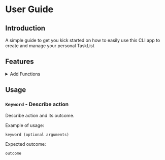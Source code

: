 # User Guide 

## Introduction
A simple guide to get you kick started on how to easily use this CLI app to create and manage your personal TaskList
## Features 
<details>
    <summary>
        Add Functions
    </summary>
    Here are the commands to add different types of tasks into your tasklist
    <br>
    <br>
        <details>
             <summary>Add Todo - 'todo'</summary>
             <br>
             Type "todo" followed by a space and then type in the 'todo' you wish to add into your list
             <br>
             Click on link here to see example: https://github.com/IsaacTin/ip/blob/branch-A-UserGuide/docs/Images/todo.png
        </details>
        <details>
            <summary>Add deadline - 'deadline' </summary>
            <br>
            Type "deadline" followed by description of deadline, then followed by  "/by" followed by a space and then type the rest of the description
            <br>
            Input date via 'YYYY-MM-DD' format and time in 'HH:MM' format if you wish to add date and time
            <br>
            Click on link here to see example: https://github.com/IsaacTin/ip/blob/branch-A-UserGuide/docs/Images/deadline.png
        </details>
        <details>
            <summary>Add event - 'event'</summary>
            <br>
            Type "event" followed by description of event, then followed by "/at" followed by a space and then type in ther rest of the description
            <br>
            Input date via 'YYYY-MM-DD' format and time in 'HH:MM' format if you wish to add date and time
            <br>
            Click on link here to see example: https://github.com/IsaacTin/ip/blob/branch-A-UserGuide/docs/Images/event.png
        </details>
</details>

## Usage

### `Keyword` - Describe action

Describe action and its outcome.

Example of usage: 

`keyword (optional arguments)`

Expected outcome:

`outcome`
